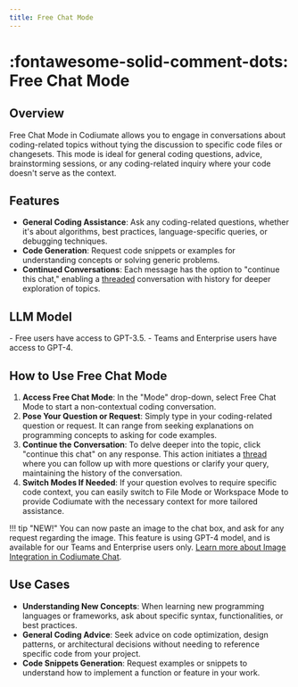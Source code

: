 ```yaml
---
title: Free Chat Mode
---
```


# :fontawesome-solid-comment-dots: Free Chat Mode

<h2>Overview</h2>
Free Chat Mode in Codiumate allows you to engage in conversations about coding-related topics without tying the discussion to specific code files or changesets. This mode is ideal for general coding questions, advice, brainstorming sessions, or any coding-related inquiry where your code doesn't serve as the context.

<h2>Features</h2>

- **General Coding Assistance**: Ask any coding-related questions, whether it's about algorithms, best practices, language-specific queries, or debugging techniques.
- **Code Generation**: Request code snippets or examples for understanding concepts or solving generic problems.
- **Continued Conversations**: Each message has the option to "continue this chat," enabling a [threaded](../threads.md) conversation with history for deeper exploration of topics.

<h2>LLM Model</h2>
- Free users have access to GPT-3.5.
- Teams and Enterprise users have access to GPT-4.

<h2>How to Use Free Chat Mode</h2>

1. **Access Free Chat Mode**: In the "Mode" drop-down, select Free Chat Mode to start a non-contextual coding conversation.
2. **Pose Your Question or Request**: Simply type in your coding-related question or request. It can range from seeking explanations on programming concepts to asking for code examples.
3. **Continue the Conversation**: To delve deeper into the topic, click "continue this chat" on any response. This action initiates a [thread](../threads.md) where you can follow up with more questions or clarify your query, maintaining the history of the conversation.
4. **Switch Modes If Needed**: If your question evolves to require specific code context, you can easily switch to File Mode or Workspace Mode to provide Codiumate with the necessary context for more tailored assistance.

!!! tip "NEW!"
    You can now paste an image to the chat box, and ask for any request regarding the image. This feature is using GPT-4 model, and is available for our Teams and Enterprise users only. [Learn more about Image Integration in Codiumate Chat](../images.md).

<h2>Use Cases</h2>

- **Understanding New Concepts**: When learning new programming languages or frameworks, ask about specific syntax, functionalities, or best practices.
- **General Coding Advice**: Seek advice on code optimization, design patterns, or architectural decisions without needing to reference specific code from your project.
- **Code Snippets Generation**: Request examples or snippets to understand how to implement a function or feature in your work.